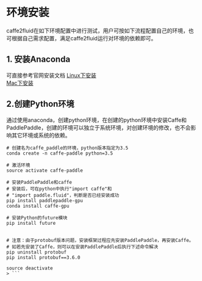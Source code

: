 # 环境安装
caffe2fluid在如下环境配置中进行测试，用户可按如下流程配置自己的环境，也可根据自己需求配置，满足caffe2fluid运行对环境的依赖即可。

## 1. 安装Anaconda
可直接参考官网安装文档
[Linux下安装](https://docs.anaconda.com/anaconda/install/linux/)  
[Mac下安装](https://docs.anaconda.com/anaconda/install/mac-os/)

## 2.创建Python环境
通过使用anaconda，创建python环境，在创建的python环境中安装Caffe和PaddlePaddle，创建的环境可以独立于系统环境，对创建环境的修改，也不会影响其它环境或系统的依赖。
```shell
# 创建名为caffe_paddle的环境，python版本指定为3.5
conda create -n caffe-paddle python=3.5

# 激活环境
source activate caffe-paddle

# 安装PaddlePaddle和caffe
# 安装后，可在python中执行"import caffe"和
# "import paddle.fluid"，判断是否已经安装成功
pip install paddlepaddle-gpu
conda install caffe-gpu

# 安装Python的future模块
pip install future


# 注意：由于protobuf版本问题，安装框架过程应先安装PaddlePaddle，再安装Caffe。
# 如若先安装了Caffe，则可以在安装PaddlePaddle后执行下述命令解决
pip uninstall protobuf
pip install protobuf==3.6.0

source deactivate
> ```
